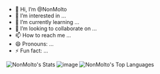 - 👋 Hi, I’m @NonMolto
- 👀 I’m interested in ...
- 🌱 I’m currently learning ...
- 💞️ I’m looking to collaborate on ...
- 📫 How to reach me ...
- 😄 Pronouns: ...
- ⚡ Fun fact: ...

<!---
NonMolto/NonMolto is a ✨ special ✨ repository because its `README.md` (this file) appears on your GitHub profile.
You can click the Preview link to take a look at your changes.
--->

![NonMolto's Stats](https://github-readme-stats.vercel.app/api?username=NonMolto&theme=tokyonight&show_icons=true&hide_border=true&count_private=true)
![image](https://github.com/user-attachments/assets/00388293-4656-415b-8044-898761966719)
![NonMolto's Top Languages](https://github-readme-stats.vercel.app/api/top-langs/?username=NonMolto&theme=tokyonight&show_icons=true&hide_border=true&layout=compact)

